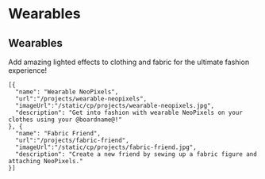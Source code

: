 # Wearables

## Wearables

Add amazing lighted effects to clothing and fabric for the ultimate fashion experience!

```codecard
[{
  "name": "Wearable NeoPixels",
  "url":"/projects/wearable-neopixels",
  "imageUrl":"/static/cp/projects/wearable-neopixels.jpg",
  "description": "Get into fashion with wearable NeoPixels on your clothes using your @boardname@!"
}, {
  "name": "Fabric Friend",
  "url":"/projects/fabric-friend",
  "imageUrl":"/static/cp/projects/fabric-friend.jpg",
  "description": "Create a new friend by sewing up a fabric figure and attaching NeoPixels."
}]
```